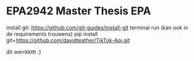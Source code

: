 # EPA2942 Master Thesis EPA
install git: https://github.com/git-guides/install-git
terminal run (kan ook in de requirements trouwens) pip install git+https://github.com/davidteather/TikTok-Api.git 

dit werrkkttt :) 
